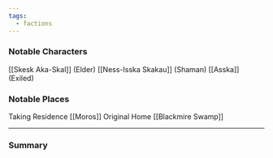 ```yaml
---
tags:
  - factions
---
```

### Notable Characters
[[Skesk Aka-Skal]] (Elder)
[[Ness-Isska Skakau]] (Shaman)
[[Asska]] (Exiled)
### Notable Places
Taking Residence [[Moros]]
Original Home [[Blackmire Swamp]]

___
### Summary
